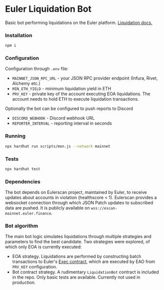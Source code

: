 # Euler Liquidation Bot

Basic bot performing liquidations on the Euler platform. [Liquidation docs.](https://docs.euler.finance/getting-started/white-paper#liquidations)

### Installation

```bash
npm i
```

### Configuration

Configuration through `.env` file:

- `MAINNET_JSON_RPC_URL` - your JSON RPC provider endpoint (Infura, Rivet, Alchemy etc.)
- `MIN_ETH_YIELD` - minimum liquidation yield in ETH
- `PRV_KEY` - private key of the account executing EOA liquidations. The account needs to hold ETH to execute liquidation transactions.

Optionally the bot can be configured to push reports to Discord
- `DISCORD_WEBHOOK` - Discord webhook URL
- `REPORTER_INTERVAL` - reporting interval in seconds

### Running

```bash
npx hardhat run scripts/mon.js --network mainnet
```

### Tests

```bash
npx hardhat test
```

### Dependencies

The bot depends on Eulerscan project, maintained by Euler, to receive updates about accounts in violation (healthscore < 1). Eulerscan provides a websocket connection through which JSON Patch updates to subscribed data are pushed. It is publicly available on `wss://escan-mainnet.euler.finance`.

### Bot algorithm

The main bot logic simulates liquidations through multiple strategies and parameters to find the best candidate. Two strategies were explored, of which only EOA is currently executed:

- EOA strategy. Liquidations are performed by constructing batch transactions to Euler's [Exec contract](https://github.com/euler-xyz/euler-contracts/blob/master/contracts/modules/Exec.sol), which are executed by EAO from `PRV_KEY` configuration.
- Bot contract strategy. A rudimentary `LiquidationBot` contract is included in the repo. Only basic tests are available. Currently not used in production.

